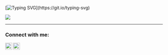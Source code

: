 [![Typing SVG](https://readme-typing-svg.demolab.com?font=Fira+Code&weight=500&size=23&pause=2000&color=#06F798FF&background=FFFFFF00&width=700&lines=Hi+there+%F0%9F%91%8B%2C+I'm+Artem+and+I'm+an+iOS+developer!)](https://git.io/typing-svg)


 ![](https://komarev.com/ghpvc/?username=ThugiOS&color=blueviolet)

___

### Connect with me:

[<img align="left" alt="Artem-Nikitin | LinkedIn" width="22px" src="https://cdn.simpleicons.org/linkedin/#0A66C2" />][linkedin]

[<img align="left" alt="Artem-Nikitin | Telegram" width="22px" src="https://cdn.simpleicons.org/telegram/#26A5E4" />][telegram]



[linkedin]: https://www.linkedin.com/in/artem-swift/
[telegram]: http://t.me/nikitin_ios

